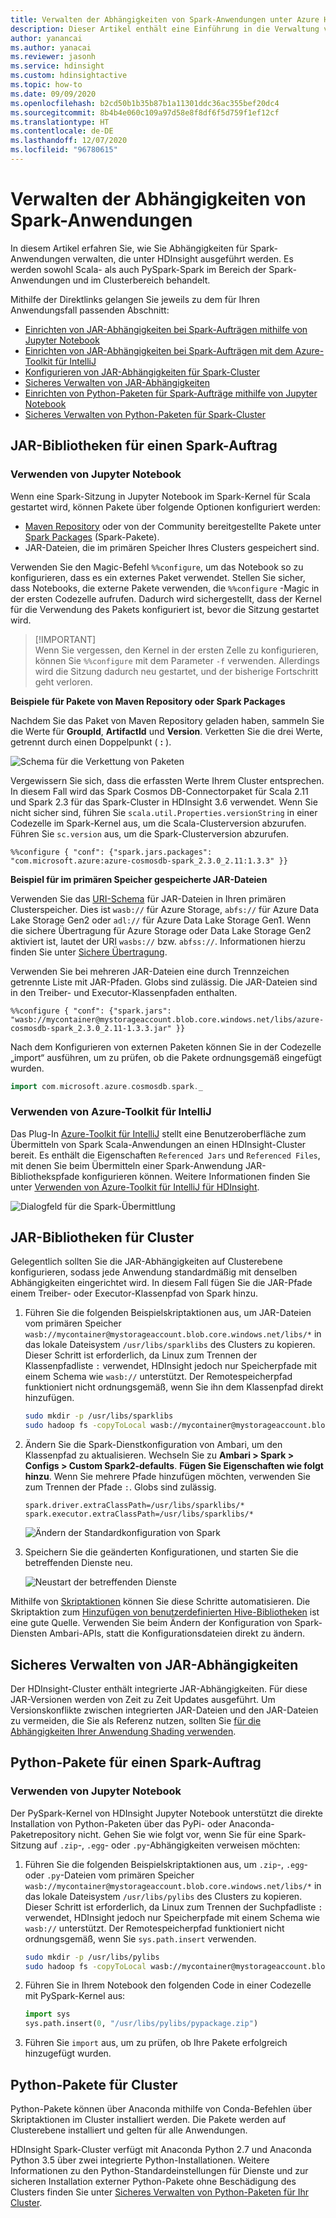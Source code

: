 ```yaml
---
title: Verwalten der Abhängigkeiten von Spark-Anwendungen unter Azure HDInsight
description: Dieser Artikel enthält eine Einführung in die Verwaltung von Spark-Abhängigkeiten in HDInsight Spark-Clustern bei PySpark- und Scala-Anwendungen.
author: yanancai
ms.author: yanacai
ms.reviewer: jasonh
ms.service: hdinsight
ms.custom: hdinsightactive
ms.topic: how-to
ms.date: 09/09/2020
ms.openlocfilehash: b2cd50b1b35b87b1a11301ddc36ac355bef20dc4
ms.sourcegitcommit: 8b4b4e060c109a97d58e8f8df6f5d759f1ef12cf
ms.translationtype: HT
ms.contentlocale: de-DE
ms.lasthandoff: 12/07/2020
ms.locfileid: "96780615"
---
```

# <a name="manage-spark-application-dependencies"></a>Verwalten der Abhängigkeiten von Spark-Anwendungen

In diesem Artikel erfahren Sie, wie Sie Abhängigkeiten für Spark-Anwendungen verwalten, die unter HDInsight ausgeführt werden. Es werden sowohl Scala- als auch PySpark-Spark im Bereich der Spark-Anwendungen und im Clusterbereich behandelt.

Mithilfe der Direktlinks gelangen Sie jeweils zu dem für Ihren Anwendungsfall passenden Abschnitt:
* [Einrichten von JAR-Abhängigkeiten bei Spark-Aufträgen mithilfe von Jupyter Notebook](#use-jupyter-notebook)
* [Einrichten von JAR-Abhängigkeiten bei Spark-Aufträgen mit dem Azure-Toolkit für IntelliJ](#use-azure-toolkit-for-intellij)
* [Konfigurieren von JAR-Abhängigkeiten für Spark-Cluster](#jar-libs-for-cluster)
* [Sicheres Verwalten von JAR-Abhängigkeiten](#safely-manage-jar-dependencies)
* [Einrichten von Python-Paketen für Spark-Aufträge mithilfe von Jupyter Notebook](#use-jupyter-notebook-1)
* [Sicheres Verwalten von Python-Paketen für Spark-Cluster](#python-packages-for-cluster)

## <a name="jar-libs-for-one-spark-job"></a>JAR-Bibliotheken für einen Spark-Auftrag
### <a name="use-jupyter-notebook"></a>Verwenden von Jupyter Notebook
Wenn eine Spark-Sitzung in Jupyter Notebook im Spark-Kernel für Scala gestartet wird, können Pakete über folgende Optionen konfiguriert werden:

* [Maven Repository](https://search.maven.org/) oder von der Community bereitgestellte Pakete unter [Spark Packages](https://spark-packages.org/) (Spark-Pakete).
* JAR-Dateien, die im primären Speicher Ihres Clusters gespeichert sind.

Verwenden Sie den Magic-Befehl `%%configure`, um das Notebook so zu konfigurieren, dass es ein externes Paket verwendet. Stellen Sie sicher, dass Notebooks, die externe Pakete verwenden, die `%%configure` -Magic in der ersten Codezelle aufrufen. Dadurch wird sichergestellt, dass der Kernel für die Verwendung des Pakets konfiguriert ist, bevor die Sitzung gestartet wird.

>
>[!IMPORTANT]  
>Wenn Sie vergessen, den Kernel in der ersten Zelle zu konfigurieren, können Sie `%%configure` mit dem Parameter `-f` verwenden. Allerdings wird die Sitzung dadurch neu gestartet, und der bisherige Fortschritt geht verloren.

**Beispiele für Pakete von Maven Repository oder Spark Packages**

Nachdem Sie das Paket von Maven Repository geladen haben, sammeln Sie die Werte für **GroupId**, **ArtifactId** und **Version**. Verketten Sie die drei Werte, getrennt durch einen Doppelpunkt ( **:** ).

   ![Schema für die Verkettung von Paketen](./media/apache-spark-manage-dependencies/spark-package-schema.png "Schema für die Verkettung von Paketen")

Vergewissern Sie sich, dass die erfassten Werte Ihrem Cluster entsprechen. In diesem Fall wird das Spark Cosmos DB-Connectorpaket für Scala 2.11 und Spark 2.3 für das Spark-Cluster in HDInsight 3.6 verwendet. Wenn Sie nicht sicher sind, führen Sie `scala.util.Properties.versionString` in einer Codezelle im Spark-Kernel aus, um die Scala-Clusterversion abzurufen. Führen Sie `sc.version` aus, um die Spark-Clusterversion abzurufen.

```
%%configure { "conf": {"spark.jars.packages": "com.microsoft.azure:azure-cosmosdb-spark_2.3.0_2.11:1.3.3" }}
```

**Beispiel für im primären Speicher gespeicherte JAR-Dateien**

Verwenden Sie das [URI-Schema](../hdinsight-hadoop-linux-information.md#URI-and-scheme) für JAR-Dateien in Ihren primären Clusterspeicher. Dies ist `wasb://` für Azure Storage, `abfs://` für Azure Data Lake Storage Gen2 oder `adl://` für Azure Data Lake Storage Gen1. Wenn die sichere Übertragung für Azure Storage oder Data Lake Storage Gen2 aktiviert ist, lautet der URI `wasbs://` bzw. `abfss://`. Informationen hierzu finden Sie unter [Sichere Übertragung](../../storage/common/storage-require-secure-transfer.md).

Verwenden Sie bei mehreren JAR-Dateien eine durch Trennzeichen getrennte Liste mit JAR-Pfaden. Globs sind zulässig. Die JAR-Dateien sind in den Treiber- und Executor-Klassenpfaden enthalten.

```
%%configure { "conf": {"spark.jars": "wasb://mycontainer@mystorageaccount.blob.core.windows.net/libs/azure-cosmosdb-spark_2.3.0_2.11-1.3.3.jar" }}
```

Nach dem Konfigurieren von externen Paketen können Sie in der Codezelle „import“ ausführen, um zu prüfen, ob die Pakete ordnungsgemäß eingefügt wurden.

```scala
import com.microsoft.azure.cosmosdb.spark._
```

### <a name="use-azure-toolkit-for-intellij"></a>Verwenden von Azure-Toolkit für IntelliJ
Das Plug-In [Azure-Toolkit für IntelliJ](./apache-spark-intellij-tool-plugin.md) stellt eine Benutzeroberfläche zum Übermitteln von Spark Scala-Anwendungen an einen HDInsight-Cluster bereit. Es enthält die Eigenschaften `Referenced Jars` und `Referenced Files`, mit denen Sie beim Übermitteln einer Spark-Anwendung JAR-Bibliothekspfade konfigurieren können. Weitere Informationen finden Sie unter [Verwenden von Azure-Toolkit für IntelliJ für HDInsight](./apache-spark-intellij-tool-plugin.md#run-a-spark-scala-application-on-an-hdinsight-spark-cluster).

![Dialogfeld für die Spark-Übermittlung](./media/apache-spark-intellij-tool-plugin/hdi-submit-spark-app-02.png)

## <a name="jar-libs-for-cluster"></a>JAR-Bibliotheken für Cluster
Gelegentlich sollten Sie die JAR-Abhängigkeiten auf Clusterebene konfigurieren, sodass jede Anwendung standardmäßig mit denselben Abhängigkeiten eingerichtet wird. In diesem Fall fügen Sie die JAR-Pfade einem Treiber- oder Executor-Klassenpfad von Spark hinzu.

1. Führen Sie die folgenden Beispielskriptaktionen aus, um JAR-Dateien vom primären Speicher `wasb://mycontainer@mystorageaccount.blob.core.windows.net/libs/*` in das lokale Dateisystem `/usr/libs/sparklibs` des Clusters zu kopieren. Dieser Schritt ist erforderlich, da Linux zum Trennen der Klassenpfadliste `:` verwendet, HDInsight jedoch nur Speicherpfade mit einem Schema wie `wasb://` unterstützt. Der Remotespeicherpfad funktioniert nicht ordnungsgemäß, wenn Sie ihn dem Klassenpfad direkt hinzufügen.

    ```bash
    sudo mkdir -p /usr/libs/sparklibs
    sudo hadoop fs -copyToLocal wasb://mycontainer@mystorageaccount.blob.core.windows.net/libs/*.* /usr/libs/sparklibs
    ```

2. Ändern Sie die Spark-Dienstkonfiguration von Ambari, um den Klassenpfad zu aktualisieren. Wechseln Sie zu **Ambari > Spark > Configs > Custom Spark2-defaults**. **Fügen Sie Eigenschaften wie folgt hinzu**. Wenn Sie mehrere Pfade hinzufügen möchten, verwenden Sie zum Trennen der Pfade `:`. Globs sind zulässig.

    ```
    spark.driver.extraClassPath=/usr/libs/sparklibs/*
    spark.executor.extraClassPath=/usr/libs/sparklibs/*
    ```

   ![Ändern der Standardkonfiguration von Spark](./media/apache-spark-manage-dependencies/change-spark-default-config.png "Ändern der Standardkonfiguration von Spark")

3. Speichern Sie die geänderten Konfigurationen, und starten Sie die betreffenden Dienste neu.

   ![Neustart der betreffenden Dienste](./media/apache-spark-manage-dependencies/restart-impacted-services.png "Neustart der betreffenden Dienste")

Mithilfe von [Skriptaktionen](../hdinsight-hadoop-customize-cluster-linux.md) können Sie diese Schritte automatisieren. Die Skriptaktion zum [Hinzufügen von benutzerdefinierten Hive-Bibliotheken](https://hdiconfigactions.blob.core.windows.net/linuxsetupcustomhivelibsv01/setup-customhivelibs-v01.sh) ist eine gute Quelle. Verwenden Sie beim Ändern der Konfiguration von Spark-Diensten Ambari-APIs, statt die Konfigurationsdateien direkt zu ändern. 

## <a name="safely-manage-jar-dependencies"></a>Sicheres Verwalten von JAR-Abhängigkeiten
Der HDInsight-Cluster enthält integrierte JAR-Abhängigkeiten. Für diese JAR-Versionen werden von Zeit zu Zeit Updates ausgeführt. Um Versionskonflikte zwischen integrierten JAR-Dateien und den JAR-Dateien zu vermeiden, die Sie als Referenz nutzen, sollten Sie [für die Abhängigkeiten Ihrer Anwendung Shading verwenden](./safely-manage-jar-dependency.md).

## <a name="python-packages-for-one-spark-job"></a>Python-Pakete für einen Spark-Auftrag
### <a name="use-jupyter-notebook"></a>Verwenden von Jupyter Notebook
Der PySpark-Kernel von HDInsight Jupyter Notebook unterstützt die direkte Installation von Python-Paketen über das PyPi- oder Anaconda-Paketrepository nicht. Gehen Sie wie folgt vor, wenn Sie für eine Spark-Sitzung auf `.zip`-, `.egg`- oder `.py`-Abhängigkeiten verweisen möchten:

1. Führen Sie die folgenden Beispielskriptaktionen aus, um `.zip`-, `.egg`- oder `.py`-Dateien vom primären Speicher `wasb://mycontainer@mystorageaccount.blob.core.windows.net/libs/*` in das lokale Dateisystem `/usr/libs/pylibs` des Clusters zu kopieren. Dieser Schritt ist erforderlich, da Linux zum Trennen der Suchpfadliste `:` verwendet, HDInsight jedoch nur Speicherpfade mit einem Schema wie `wasb://` unterstützt. Der Remotespeicherpfad funktioniert nicht ordnungsgemäß, wenn Sie `sys.path.insert` verwenden.

    ```bash
    sudo mkdir -p /usr/libs/pylibs
    sudo hadoop fs -copyToLocal wasb://mycontainer@mystorageaccount.blob.core.windows.net/libs/*.* /usr/libs/pylibs
    ```

2. Führen Sie in Ihrem Notebook den folgenden Code in einer Codezelle mit PySpark-Kernel aus:

   ```python
   import sys
   sys.path.insert(0, "/usr/libs/pylibs/pypackage.zip")
   ```

3. Führen Sie `import` aus, um zu prüfen, ob Ihre Pakete erfolgreich hinzugefügt wurden.  

## <a name="python-packages-for-cluster"></a>Python-Pakete für Cluster
Python-Pakete können über Anaconda mithilfe von Conda-Befehlen über Skriptaktionen im Cluster installiert werden. Die Pakete werden auf Clusterebene installiert und gelten für alle Anwendungen. 

HDInsight Spark-Cluster verfügt mit Anaconda Python 2.7 und Anaconda Python 3.5 über zwei integrierte Python-Installationen. Weitere Informationen zu den Python-Standardeinstellungen für Dienste und zur sicheren Installation externer Python-Pakete ohne Beschädigung des Clusters finden Sie unter [Sicheres Verwalten von Python-Paketen für Ihr Cluster](./apache-spark-python-package-installation.md).
